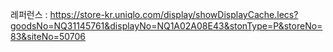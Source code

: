 레퍼런스 :
https://store-kr.uniqlo.com/display/showDisplayCache.lecs?goodsNo=NQ31145761&displayNo=NQ1A02A08E43&stonType=P&storeNo=83&siteNo=50706
